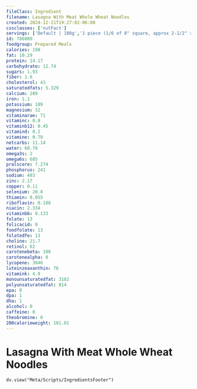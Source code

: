 ```yaml
---
fileClass: Ingredient
filename: Lasagna With Meat Whole Wheat Noodles
created: 2024-12-21T19:27:02-06:00
cssclasses: ['nutFact']
servings: ['Default | 100g','1 piece (1/6 of 8" square, approx 2-1/2" x 4") | 206','1 piece (1/8 of 7" x 12", approx 3-1/2" x 3") | 232','1 lasagna (8" square) | 1235','1 lasagna (7" x 12") | 1860','1 cup | 250','1 surface inch | 21']
id: 786080
foodgroup: Prepared Meals
calories: 198
fat: 10.29
protein: 14.17
carbohydrate: 12.74
sugars: 1.93
fiber: 1.6
cholesterol: 43
saturatedfats: 5.329
calcium: 289
iron: 1.1
potassium: 189
magnesium: 32
vitaminarae: 71
vitaminc: 0.8
vitaminb12: 0.45
vitamind: 0.2
vitamine: 0.79
netcarbs: 11.14
water: 60.78
omega3s: 2
omega6s: 685
pralscore: 7.274
phosphorus: 241
sodium: 403
zinc: 2.17
copper: 0.11
selenium: 20.8
thiamin: 0.055
riboflavin: 0.188
niacin: 2.334
vitaminb6: 0.133
folate: 13
folicacid: 0
foodfolate: 13
folatedfe: 13
choline: 21.7
retinol: 62
carotenebeta: 108
carotenealpha: 0
lycopene: 3046
luteinzeaxanthin: 76
vitamink: 4.9
monounsaturatedfat: 3102
polyunsaturatedfat: 814
epa: 0
dpa: 1
dha: 1
alcohol: 0
caffeine: 0
theobromine: 0
200calorieweight: 101.01
---
```


# Lasagna With Meat Whole Wheat Noodles

```dataviewjs
dv.view("Meta/Scripts/IngredientsFooter")
```